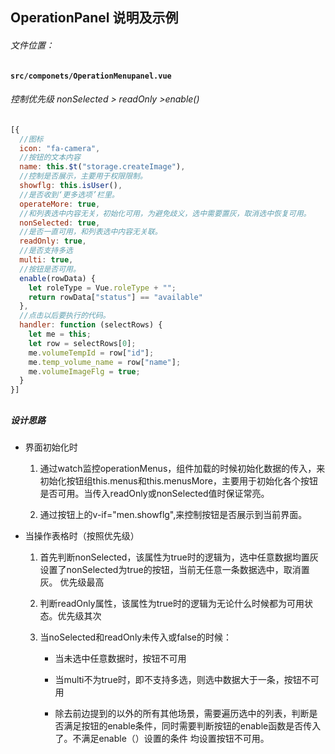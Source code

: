 ## OperationPanel 说明及示例

###### 文件位置：

**`src/componets/OperationMenupanel.vue`**

###### 控制优先级 nonSelected > readOnly >enable()

```javascript
[{
  //图标
  icon: "fa-camera",
  //按钮的文本内容
  name: this.$t("storage.createImage"),
  //控制是否展示，主要用于权限限制。
  showflg: this.isUser(),
  //是否收到‘更多选项’栏里。
  operateMore: true,
  //和列表选中内容无关，初始化可用，为避免歧义，选中需要置灰，取消选中恢复可用。
  nonSelected: true,
  //是否一直可用，和列表选中内容无关联。
  readOnly: true,
  //是否支持多选
  multi: true,
  //按钮是否可用。
  enable(rowData) {
    let roleType = Vue.roleType + "";
    return rowData["status"] == "available" 
  },
  //点击以后要执行的代码。
  handler: function (selectRows) {
    let me = this;
    let row = selectRows[0];
    me.volumeTempId = row["id"];
    me.temp_volume_name = row["name"];
    me.volumeImageFlg = true;
  }
}]
```

## 

##### 设计思路

- 界面初始化时
  
  1. 通过watch监控operationMenus，组件加载的时候初始化数据的传入，来初始化按钮组this.menus和this.menusMore，主要用于初始化各个按钮是否可用。当传入readOnly或nonSelected值时保证常亮。
  
  2. 通过按钮上的v-if="men.showflg",来控制按钮是否展示到当前界面。

- 当操作表格时（按照优先级）
  
  1. 首先判断nonSelected，该属性为true时的逻辑为，选中任意数据均置灰设置了nonSelected为true的按钮，当前无任意一条数据选中，取消置灰。 优先级最高
  
  2. 判断readOnly属性，该属性为true时的逻辑为无论什么时候都为可用状态。优先级其次
  
  3. 当noSelected和readOnly未传入或false的时候：
     
     - 当未选中任意数据时，按钮不可用
     
     - 当multi不为true时，即不支持多选，则选中数据大于一条，按钮不可用
     
     - 除去前边提到的以外的所有其他场景，需要遍历选中的列表，判断是否满足按钮的enable条件，同时需要判断按钮的enable函数是否传入了。不满足enable（）设置的条件 均设置按钮不可用。
